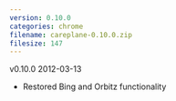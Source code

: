 ```yaml
---
version: 0.10.0
categories: chrome
filename: careplane-0.10.0.zip
filesize: 147
---
```

v0.10.0 2012-03-13
* Restored Bing and Orbitz functionality

